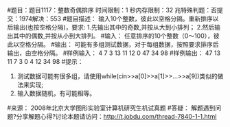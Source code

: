 #题目：题目1117：整数奇偶排序
时间限制：1 秒内存限制：32 兆特殊判题：否提交：1974解决：553
#题目描述：
输入10个整数，彼此以空格分隔。重新排序以后输出(也按空格分隔)，要求:
1.先输出其中的奇数,并按从大到小排列；
2.然后输出其中的偶数,并按从小到大排列。
#输入：
任意排序的10个整数（0～100），彼此以空格分隔。
#输出：
可能有多组测试数据，对于每组数据，按照要求排序后输出，由空格分隔。
#样例输入：
4 7 3 13 11 12 0 47 34 98
#样例输出：
47 13 11 7 3 0 4 12 34 98
#提示：
1. 测试数据可能有很多组，请使用while(cin>>a[0]>>a[1]>>...>>a[9])类似的做法来实现;
2. 输入数据随机，有可能相等。

#来源：
2008年北京大学图形实验室计算机研究生机试真题
#答疑：
解题遇到问题?分享解题心得?讨论本题请访问：http://t.jobdu.com/thread-7840-1-1.html
